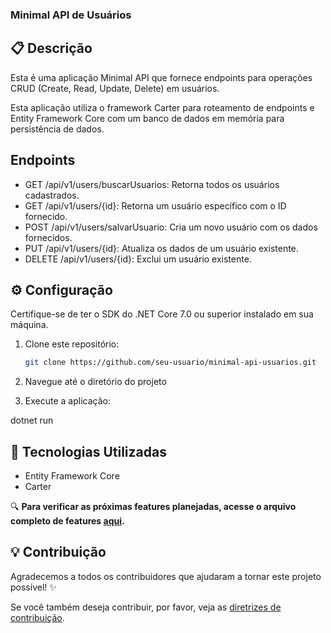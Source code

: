 ### Minimal API de Usuários

## 📋 Descrição
Esta é uma aplicação Minimal API que fornece endpoints para operações CRUD (Create, Read, Update, Delete) em usuários.

Esta aplicação utiliza o framework Carter para roteamento de endpoints e Entity Framework Core com um banco de dados em memória para persistência de dados.

## Endpoints
- GET /api/v1/users/buscarUsuarios: Retorna todos os usuários cadastrados.
- GET /api/v1/users/{id}: Retorna um usuário específico com o ID fornecido.
- POST /api/v1/users/salvarUsuario: Cria um novo usuário com os dados fornecidos.
- PUT /api/v1/users/{id}: Atualiza os dados de um usuário existente.
- DELETE /api/v1/users/{id}: Exclui um usuário existente.

## ⚙️ Configuração

Certifique-se de ter o SDK do .NET Core 7.0 ou superior instalado em sua máquina.

1. Clone este repositório:

   ```bash
   git clone https://github.com/seu-usuario/minimal-api-usuarios.git

2. Navegue até o diretório do projeto

3. Execute a aplicação:
   
dotnet run

## 🧪 Tecnologias Utilizadas

- Entity Framework Core
- Carter

🔍 **Para verificar as próximas features planejadas, acesse o arquivo completo de features [aqui](feature.md).**

## 💡 Contribuição
Agradecemos a todos os contribuidores que ajudaram a tornar este projeto possível! ✨

Se você também deseja contribuir, por favor, veja as [diretrizes de contribuição](CONTRIBUTING.md).

